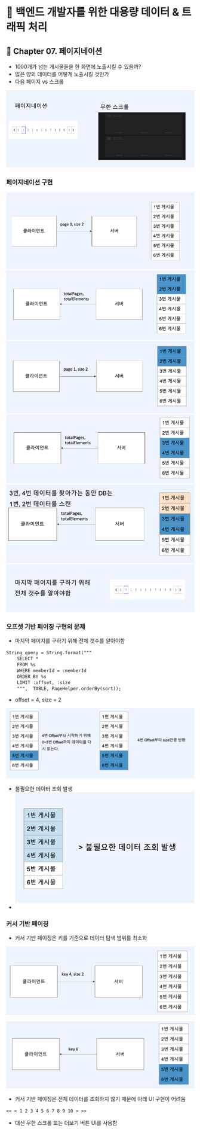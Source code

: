 # :book: 백엔드 개발자를 위한 대용량 데이터 & 트래픽 처리
## :pushpin: Chapter 07. 페이지네이션 
- 1000개가 넘는 게시물들을 한 화면에 노출시킬 수 있을까?
- 많은 양의 데이터를 어떻게 노출시킬 것인가
- 다음 페이지 vs 스크롤

![](./images/다음페이지vs무한스크롤.png)

### 페이지네이션 구현
![](./images/페이지네이션1.png)
![](./images/페이지네이션2.png)
![](./images/페이지네이션3.png)
![](./images/페이지네이션4.png)
![](./images/페이지네이션5.png)
![](./images/페이지네이션6.png)


### 오프셋 기반 페이징 구현의 문제
- 마지막 페이지를 구하기 위해 전체 갯수를 알아야함

```text
String query = String.format("""
    SELECT *
    FROM %s
    WHERE memberId = :memberId
    ORDER BY %s
    LIMIT :offset, :size
    """,  TABLE, PageHelper.orderBy(sort));
```

- offset = 4, size = 2

![](./images/페이징문제점.png)

- 불필요한 데이터 조회 발생 
![](./images/페이징문제점2.png)
- 
### 커서 기반 페이징
- 커서 기반 페이징은 키를 기준으로 데이터 탐색 범위를 최소화

![](./images/커서기반페이징.png)

![](./images/커서기반페이징2.png)

- 커서 기반 페이징은 전체 데이터를 조회하지 않기 때문에 아래 UI 구현이 어려움

```text
<< < 1 2 3 4 5 6 7 8 9 10 > >>
```

- 대신 무한 스크롤 또는 더보기 버튼 UI를 사용함